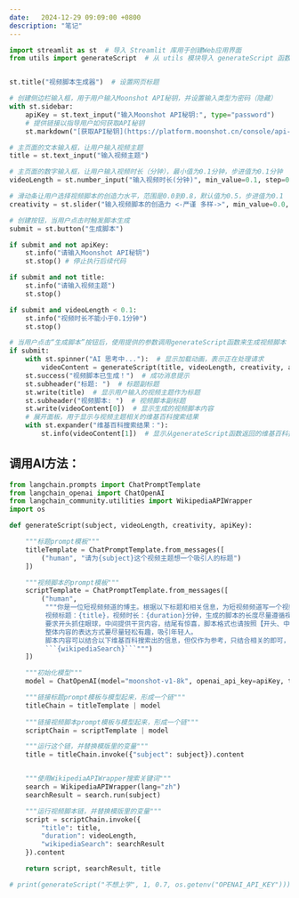```yaml
---
date:   2024-12-29 09:09:00 +0800
description: "笔记"
---
```


```python
import streamlit as st  # 导入 Streamlit 库用于创建Web应用界面
from utils import generateScript  # 从 utils 模块导入 generateScript 函数，用于生成视频脚本


st.title("视频脚本生成器")  # 设置网页标题

# 创建侧边栏输入框，用于用户输入Moonshot API秘钥，并设置输入类型为密码（隐藏）
with st.sidebar:
    apiKey = st.text_input("输入Moonshot API秘钥:", type="password")
    # 提供链接以指导用户如何获取API秘钥
    st.markdown("[获取API秘钥](https://platform.moonshot.cn/console/api-keys)")

# 主页面的文本输入框，让用户输入视频主题
title = st.text_input("输入视频主题")

# 主页面的数字输入框，让用户输入视频时长（分钟），最小值为0.1分钟，步进值为0.1分钟
videoLength = st.number_input("输入视频时长(分钟)", min_value=0.1, step=0.1)

# 滑动条让用户选择视频脚本的创造力水平，范围是0.0到0.8，默认值为0.5，步进值为0.1
creativity = st.slider("输入视频脚本的创造力 <-严谨 多样->", min_value=0.0, max_value=0.8, value=0.5,step=0.1)

# 创建按钮，当用户点击时触发脚本生成
submit = st.button("生成脚本")

if submit and not apiKey:
    st.info("请输入Moonshot API秘钥")
    st.stop() # 停止执行后续代码

if submit and not title:
    st.info("请输入视频主题")
    st.stop()

if submit and videoLength < 0.1:
    st.info("视频时长不能小于0.1分钟")
    st.stop()

# 当用户点击“生成脚本”按钮后，使用提供的参数调用generateScript函数来生成视频脚本
if submit:
    with st.spinner("AI 思考中..."):  # 显示加载动画，表示正在处理请求
        videoContent = generateScript(title, videoLength, creativity, apiKey)  # 调用函数并传递参数
    st.success("视频脚本已生成！")  # 成功消息提示
    st.subheader("标题: ")  # 标题副标题
    st.write(title)  # 显示用户输入的视频主题作为标题
    st.subheader("视频脚本: ")  # 视频脚本副标题
    st.write(videoContent[0])  # 显示生成的视频脚本内容
    # 展开面板，用于显示与视频主题相关的维基百科搜索结果
    with st.expander("维基百科搜索结果："):
        st.info(videoContent[1])  # 显示从generateScript函数返回的维基百科搜索结果
```

## 调用AI方法：

```python
from langchain.prompts import ChatPromptTemplate
from langchain_openai import ChatOpenAI
from langchain_community.utilities import WikipediaAPIWrapper
import os

def generateScript(subject, videoLength, creativity, apiKey):

    """标题prompt模板"""
    titleTemplate = ChatPromptTemplate.from_messages([
        ("human", "请为{subject}这个视频主题想一个吸引人的标题")
    ])

    """视频脚本的prompt模板"""
    scriptTemplate = ChatPromptTemplate.from_messages([
        ("human",
         """你是一位短视频频道的博主。根据以下标题和相关信息，为短视频频道写一个视频脚本。
         视频标题：{title}，视频时长：{duration}分钟，生成的脚本的长度尽量遵循视频时长的要求。
         要求开头抓住眼球，中间提供干货内容，结尾有惊喜，脚本格式也请按照【开头、中间，结尾】分隔。
         整体内容的表达方式要尽量轻松有趣，吸引年轻人。
         脚本内容可以结合以下维基百科搜索出的信息，但仅作为参考，只结合相关的即可，对不相关的进行忽略：
         ```{wikipediaSearch}```""")
    ])

    """初始化模型"""
    model = ChatOpenAI(model="moonshot-v1-8k", openai_api_key=apiKey, temperature=creativity, openai_api_base="https://api.moonshot.cn/v1")

    """链接标题prompt模板与模型起来，形成一个链"""
    titleChain = titleTemplate | model
    
    """链接视频脚本prompt模板与模型起来，形成一个链"""
    scriptChain = scriptTemplate | model

    """运行这个链，并替换模版里的变量"""
    title = titleChain.invoke({"subject": subject}).content


    """使用WikipediaAPIWrapper搜索关键词"""
    search = WikipediaAPIWrapper(lang="zh")
    searchResult = search.run(subject)

    """运行视频脚本链，并替换模版里的变量"""
    script = scriptChain.invoke({
        "title": title,
        "duration": videoLength,
        "wikipediaSearch": searchResult
    }).content

    return script, searchResult, title 

# print(generateScript("不想上学", 1, 0.7, os.getenv("OPENAI_API_KEY")))


```
